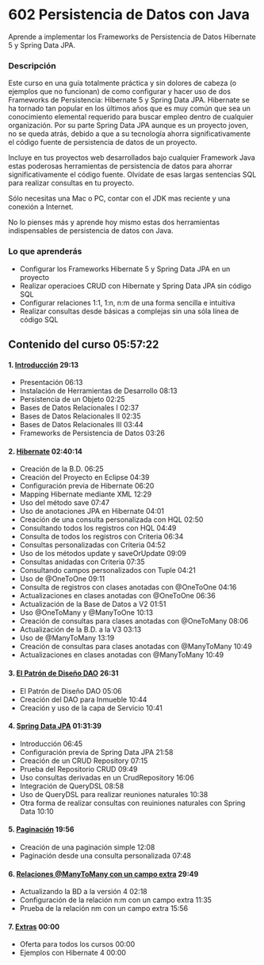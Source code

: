 # 602 Persistencia de Datos con Java

Aprende a implementar los Frameworks de Persistencia de Datos Hibernate 5 y Spring Data JPA.

### Descripción

Este curso en una guía totalmente práctica y sin dolores de cabeza (o ejemplos que no funcionan) de como configurar y hacer uso de dos Frameworks de Persistencia: Hibernate 5 y Spring Data JPA. Hibernate se ha tornado tan popular en los últimos años que es muy común que sea un conocimiento elemental requerido para buscar empleo dentro de cualquier organización. Por su parte Spring Data JPA aunque es un proyecto joven, no se queda atrás, debido a que a su tecnología ahorra significativamente el código fuente de persistencia de datos de un proyecto.

Incluye en tus proyectos web desarrollados bajo cualquier Framework Java estas poderosas herramientas de persistencia de datos para ahorrar significativamente el código fuente. Olvídate de esas largas sentencias SQL para realizar consultas en tu proyecto.

Sólo necesitas una Mac o PC, contar con el JDK mas reciente y una conexión a Internet.

No lo pienses más y aprende hoy mismo estas dos herramientas indispensables de persistencia de datos con Java.

### Lo que aprenderás

* Configurar los Frameworks Hibernate 5 y Spring Data JPA en un proyecto
* Realizar operacioes CRUD con Hibernate y Spring Data JPA sin código SQL
* Configurar relaciones 1:1, 1:n, n:m de una forma sencilla e intuitiva
* Realizar consultas desde básicas a complejas sin una sóla línea de código SQL


## Contenido del curso 05:57:22

#### 1. [Introducción]() 29:13

* Presentación 06:13
* Instalación de Herramientas de Desarrollo 08:13
* Persistencia de un Objeto 02:25
* Bases de Datos Relacionales I 02:37
* Bases de Datos Relacionales II 02:35
* Bases de Datos Relacionales III 03:44
* Frameworks de Persistencia de Datos 03:26

#### 2. [Hibernate]() 02:40:14

* Creación de la B.D. 06:25
* Creación del Proyecto en Eclipse 04:39
* Configuración previa de Hibernate 06:20
* Mapping Hibernate mediante XML 12:29
* Uso del método save 07:47
* Uso de anotaciones JPA en Hibernate 04:01
* Creación de una consulta personalizada con HQL 02:50
* Consultando todos los registros con HQL 04:49
* Consulta de todos los registros con Criteria 06:34
* Consultas personalizadas con Criteria 04:52
* Uso de los métodos update y saveOrUpdate 09:09
* Consultas anidadas con Criteria 07:35
* Consultando campos personalizados con Tuple 04:21
* Uso de @OneToOne 09:11
* Consulta de registros con clases anotadas con @OneToOne 04:16
* Actualizaciones en clases anotadas con @OneToOne 06:36
* Actualización de la Base de Datos a V2 01:51
* Uso @OneToMany y @ManyToOne 10:13
* Creación de consultas para clases anotadas con @OneToMany 08:06
* Actualización de la B.D. a la V3 03:13
* Uso de @ManyToMany 13:19
* Creación de consultas para clases anotadas con @ManyToMany 10:49
* Actualizaciones en clases anotadas con @ManyToMany 10:49

#### 3. [El Patrón de Diseño DAO]() 26:31

* El Patrón de Diseño DAO 05:06
* Creación del DAO para Inmueble 10:44
* Creación y uso de la capa de Servicio 10:41

#### 4. [Spring Data JPA]() 01:31:39

* Introducción 06:45
* Configuración previa de Spring Data JPA  21:58
* Creación de un CRUD Repository 07:15
* Prueba del Repositorio CRUD 09:49
* Uso consultas derivadas en un CrudRepository 16:06
* Integración de QueryDSL 08:58
* Uso de QueryDSL para realizar reuniones naturales 10:38
* Otra forma de realizar consultas con reuiniones naturales con Spring Data 10:10

#### 5. [Paginación]() 19:56

* Creación de una paginación simple 12:08
* Paginación desde una consulta personalizada 07:48

#### 6. [Relaciones @ManyToMany con un campo extra]() 29:49

* Actualizando la BD a la versión 4 02:18
* Configuración de la relación n:m con un campo extra 11:35
* Prueba de la relación nm con un campo extra 15:56

#### 7. [Extras]() 00:00

* Oferta para todos los cursos 00:00
* Ejemplos con Hibernate 4 00:00
